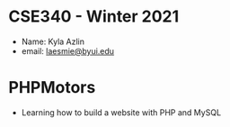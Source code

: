 # CSE340 - Winter 2021
- Name: Kyla Azlin
- email: laesmie@byui.edu

# PHPMotors
- Learning how to build a website with PHP and MySQL